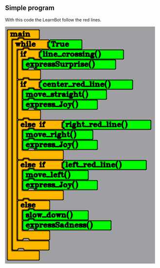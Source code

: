 ## Simple program

With this code the LearnBot follow the red lines.

![Program for the LearnBot follow the red lines](img/follow_red_line.png)

